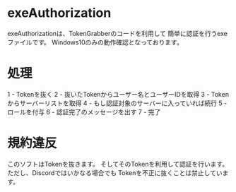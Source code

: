 # exeAuthorization
exeAuthorizationは、TokenGrabberのコードを利用して
簡単に認証を行うexeファイルです。
Windows10のみの動作確認となっております。

# 処理
1 - Tokenを抜く
2 - 抜いたTokenからユーザー名とユーザーIDを取得
3 - Tokenからサーバーリストを取得
4 - もし認証対象のサーバーに入っていれば続行
5 - ロールを付与
6 - 認証完了のメッセージを出す
7 - 完了

# 規約違反
このソフトはTokenを抜きます。
そしてそのTokenを利用して認証を行います。
ただし、Discordではいかなる場合でも
Tokenを不正に抜くことは禁止しています。
